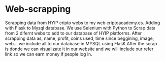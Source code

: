 # Web-scrapping
Scrapping data from HYIP cripto webs to  my web criptoacademy.es. Adding with Flask to Mysql database.
We use Selenium with Python to Scrap data from 2 difernt webs to add to our database of HYIP platforms.
After scrapping data as, name, profit, coins used, time since beggining, image, web... we include all to our database in MYSQL using FlasK
After the scrap is donde we can visualizate it in our website and we will include our refer link so we can earn money if people log in.

